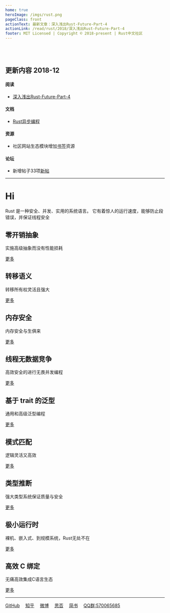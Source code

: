 ```yaml
---
home: true
heroImage: /imgs/rust.png
pageClass: front
actionText: 最新文章：深入浅出Rust-Future-Part-4
actionLink: /read/rust/2018/深入浅出Rust-Future-Part-4
footer: MIT Licensed | Copyright © 2018-present | Rust中文社区
---
```

<br><br>

## 更新内容 2018-12

#### 阅读

- [深入浅出Rust-Future-Part-4](https://rustlang-cn.org//read/rust/2018/深入浅出Rust-Future-Part-4.html)

#### 文档

- [Rust异步编程](https://rustlang-cn.org/rust/async-rust/)

#### 资源

- 社区网站生态模块增加[书签](https://rustlang-cn.org/resourse/mark/)资源

#### 论坛

- 新增帖子33项[新帖](https://github.com/rustlang-cn/forum/issues)

<hr>

# Hi

Rust 是一种安全、并发、实用的系统语言。 它有着惊人的运行速度，能够防止段错误，并保证线程安全

<div class="features">
  <div class="feature">
    <h2>零开销抽象</h2>
    <p>实施高级抽象而没有性能损耗</p>
    <div><a href="#">更多</a></div>
  </div>
  <div class="feature">
    <h2>转移语义</h2>
    <p>转移所有权灵活且强大</p>
    <div><a href="#">更多</a></div>
  </div>
  <div class="feature">
    <h2>内存安全</h2>
    <p>内存安全与生俱来</p>
    <div><a href="#">更多</a></div>
  </div>
  <div class="feature">
    <h2>线程无数据竞争</h2>
    <p>高效安全的进行无畏并发编程</p>
    <div><a href="#">更多</a></div>
  </div>
  <div class="feature">
    <h2>基于 trait 的泛型</h2>
    <p>通用和高级泛型编程</p>
    <div><a href="#">更多</a></div>
  </div>
  <div class="feature">
    <h2>模式匹配</h2>
    <p>逻辑灵活又高效</p>
    <div><a href="#">更多</a></div>
  </div>
  <div class="feature">
    <h2>类型推断</h2>
    <p>强大类型系统保证质量与安全</p>
    <div><a href="#">更多</a></div>
  </div>
  <div class="feature">
    <h2>极小运行时</h2>
    <p>裸机、嵌入式、到规模系统，Rust无处不在</p>
    <div><a href="#">更多</a></div>
  </div>
  <div class="feature">
    <h2>高效 C 绑定</h2>
    <p>无痛高效集成C语言生态</p>
    <div><a href="#">更多</a></div>
  </div>
</div>

<hr>
<div>
    <a href="https://github.com/rustlang-cn" target="_black">GitHub</a>&emsp;
    <a href="https://zhuanlan.zhihu.com/rustlang-cn" target="_black">知乎</a>&emsp;
    <a href="https://weibo.com/kriry" target="_black">微博</a>&emsp;
    <a href="https://segmentfault.com/blog/rust-lang" target="_black">思否</a>&emsp;
    <a href="https://www.jianshu.com/c/2efae7198ea3" target="_black">简书</a>&emsp;
    <a href="#">QQ群:570065685</a>
</div>

<br>
